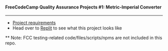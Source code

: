 #### FreeCodeCamp Quality Assurance Projects #1: Metric-Imperial Converter
---
- [Project requirements](https://www.freecodecamp.org/learn/quality-assurance/quality-assurance-projects/metric-imperial-converter)
- Head over to [Replit](https://metric-imperial-converter.songluck.repl.co) to see what this project looks like

** Note: FCC testing-related code/files/scripts/npms are not included in this repo.
